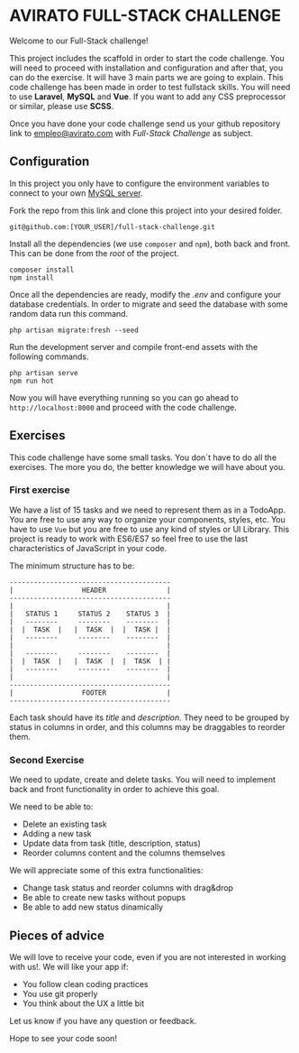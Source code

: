 AVIRATO FULL-STACK CHALLENGE
=====================

Welcome to our Full-Stack challenge!

This project includes the scaffold in order to start the code challenge. You will need to proceed with installation and configuration and after that, you can do the exercise. It will have 3 main parts we are going to explain. This code challenge has been made in order to test fullstack skills. You will need to use **Laravel**, **MySQL** and **Vue**. If you want to add any CSS preprocessor or similar, please use **SCSS**.

Once you have done your code challenge send us your github repository link to [empleo@avirato.com](mailto:empleo@avirato.com) with *Full-Stack Challenge* as subject.

## Configuration

In this project you only have to configure the environment variables to connect to your own [MySQL server](https://dev.mysql.com/doc/mysql-installation-excerpt/5.7/en/).

Fork the repo from this link and clone this project into your desired folder.

```
git@github.com:[YOUR_USER]/full-stack-challenge.git
```

Install all the dependencies (we use `composer` and `npm`), both back and front. This can be done from the *root* of the project.

```
composer install
npm install
```

Once all the dependencies are ready, modify the *.env* and configure your database credentials.
In order to migrate and seed the database with some random data run this command.

```
php artisan migrate:fresh --seed
```

Run the development server and compile front-end assets with the following commands.

```
php artisan serve
npm run hot
```

Now you will have everything running so you can go ahead to `http://localhost:8000` and proceed with the code challenge.

## Exercises

This code challenge have some small tasks. You don´t have to do all the exercises. The more you do, the better knowledge we will have about you.

### First exercise
We have a list of 15 tasks and we need to represent them as in a TodoApp. You are free to use any way to organize your components, styles, etc. You have to use `Vue` but you are free to use any kind of styles or UI Library. This project is ready to work with ES6/ES7 so feel free to use the last characteristics of JavaScript in your code.

The minimum structure has to be:

```
----------------------------------------
|                 HEADER               |
----------------------------------------
|                                      |
|   STATUS 1     STATUS 2    STATUS 3  |
|   --------     --------    --------  |
|  |  TASK  |   |  TASK  |  |  TASK |  |
|   --------     --------    --------  |
|                                      |
|   --------     --------    --------  |
|  |  TASK  |   |  TASK  |  |  TASK  | |
|   --------     --------    --------  |
|                                      |
----------------------------------------
|                 FOOTER               |
----------------------------------------
```

Each task should have its *title* and *description*. They need to be grouped by status in columns in order, and this columns may be draggables to reorder them.

### Second Exercise
We need to update, create and delete tasks. You will need to implement back and front functionality in order to achieve this goal.

We need to be able to:

* Delete an existing task
* Adding a new task
* Update data from task (title, description, status)
* Reorder columns content and the columns themselves

We will appreciate some of this extra functionalities:

* Change task status and reorder columns with drag&drop
* Be able to create new tasks without popups
* Be able to add new status dinamically

## Pieces of advice

We will love to receive your code, even if you are not interested in working with us!. We will like your app if:

* You follow clean coding practices
* You use git properly
* You think about the UX a little bit

Let us know if you have any question or feedback.

Hope to see your code soon!
